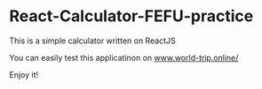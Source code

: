 # React-Calculator-FEFU-practice
This is a simple calculator written on ReactJS

You can easily test this applicatinon on www.world-trip.online/

Enjoy it!
